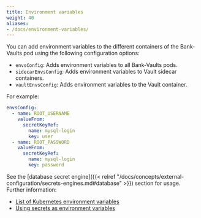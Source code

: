 ```yaml
---
title: Environment variables
weight: 40
aliases:
- /docs/environment-variables/
---
```


You can add environment variables to the different containers of the Bank-Vaults pod using the following configuration options:

- `envsConfig`: Adds environment variables to all Bank-Vaults pods.
- `sidecarEnvsConfig`: Adds environment variables to Vault sidecar containers.
- `vaultEnvsConfig`: Adds environment variables to the Vault container.

For example:

```yaml
envsConfig:
  - name: ROOT_USERNAME
    valueFrom:
      secretKeyRef:
        name: mysql-login
        key: user
  - name: ROOT_PASSWORD
    valueFrom:
      secretKeyRef:
        name: mysql-login
        key: password
```

See the [database secret engine]({{< relref "/docs/concepts/external-configuration/secrets-engines.md#database" >}}) section for usage. Further information:

- [List of Kubernetes environment variables](https://kubernetes.io/docs/tasks/inject-data-application/define-environment-variable-container/)
- [Using secrets as environment variables](https://kubernetes.io/docs/concepts/configuration/secret/#using-secrets-as-environment-variables)
